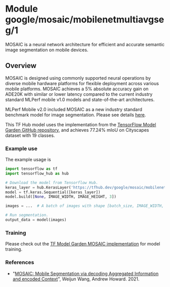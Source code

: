 # Module google/mosaic/mobilenetmultiavgseg/1

MOSAIC is a neural network architecture for efficient and accurate semantic
image segmentation on mobile devices.

<!-- asset-path: internal -->
<!-- task: image-segmentation -->
<!-- fine-tunable: false -->
<!-- format: saved_model_2 -->
<!-- language: en -->
<!-- network-architecture: mosaic -->
<!-- dataset: cityscapes -->

## Overview

MOSAIC is designed using commonly supported neural operations by diverse mobile
hardware platforms for flexible deployment across various mobile platforms.
MOSAIC achieves a 5% absolute accuracy gain on ADE20K with similar or lower
latency compared to the current industry standard MLPerf mobile v1.0 models and
state-of-the-art architectures. 

MLPerf Mobile v2.0 included MOSAIC as a new industry standard benchmark model
for image segmentation. Please see details [here](https://mlcommons.org/en/news/mlperf-inference-1q2022/).

This TF Hub model uses the implementation from the [TensorFlow Model Garden GitHub repository](https://github.com/tensorflow/models/tree/master/official/projects/mosaic), and achieves 77.24% mIoU on Cityscapes dataset with 19 classes.

### Example use

The example usage is

```python 
import tensorflow as tf
import tensorflow_hub as hub

# Download the model from Tensorflow Hub.
keras_layer = hub.KerasLayer('https://tfhub.dev/google/mosaic/mobilenetmultiavgseg/1')
model = tf.keras.Sequential([keras_layer])
model.build([None, IMAGE_WIDTH, IMAGE_HEIGHT, 3])

images = ...  # A batch of images with shape [batch_size, IMAGE_WIDTH, IMAGE_HEIGHT, 3].

# Run segmentation.
output_data = model(images)
```

### Training

Please check out the [TF Model Garden MOSAIC implementation](https://github.com/tensorflow/models/tree/master/official/projects/mosaic) for model training.

### References

- "[MOSAIC: Mobile Segmentation via decoding Aggregated Information and encoded Context](https://arxiv.org/abs/2112.11623)", Weijun Wang, Andrew Howard. 2021.